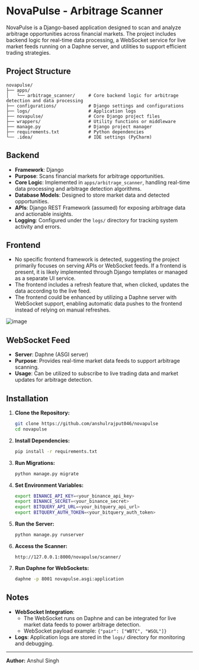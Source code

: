 # NovaPulse - Arbitrage Scanner

NovaPulse is a Django-based application designed to scan and analyze arbitrage opportunities across financial markets. The project includes backend logic for real-time data processing, a WebSocket service for live market feeds running on a Daphne server, and utilities to support efficient trading strategies.

## Project Structure

```
novapulse/
├── apps/
│   └── arbitrage_scanner/     # Core backend logic for arbitrage detection and data processing
├── configurations/            # Django settings and configurations
├── logs/                      # Application logs
├── novapulse/                 # Core Django project files
├── wrappers/                  # Utility functions or middleware
├── manage.py                  # Django project manager
├── requirements.txt           # Python dependencies
└── .idea/                     # IDE settings (PyCharm)
```

## Backend

- **Framework**: Django
- **Purpose**: Scans financial markets for arbitrage opportunities.
- **Core Logic**: Implemented in `apps/arbitrage_scanner`, handling real-time data processing and arbitrage detection algorithms.
- **Database Models**: Designed to store market data and detected opportunities.
- **APIs**: Django REST Framework (assumed) for exposing arbitrage data and actionable insights.
- **Logging**: Configured under the `logs/` directory for tracking system activity and errors.

## Frontend

- No specific frontend framework is detected, suggesting the project primarily focuses on serving APIs or WebSocket feeds. If a frontend is present, it is likely implemented through Django templates or managed as a separate UI service.
- The frontend includes a refresh feature that, when clicked, updates the data according to the live feed.
- The frontend could be enhanced by utilizing a Daphne server with WebSocket support, enabling automatic data pushes to the frontend instead of relying on manual refreshes.

![image](https://github.com/user-attachments/assets/a82ee5fe-3d1d-4fa6-a064-efbc2fc7001c)

## WebSocket Feed

- **Server**: Daphne (ASGI server)
- **Purpose**: Provides real-time market data feeds to support arbitrage scanning.
- **Usage**: Can be utilized to subscribe to live trading data and market updates for arbitrage detection.

## Installation

1. **Clone the Repository:**
   ```bash
   git clone https://github.com/anshulrajput046/novapulse
   cd novapulse
   ```

2. **Install Dependencies:**
   ```bash
   pip install -r requirements.txt
   ```

3. **Run Migrations:**
   ```bash
   python manage.py migrate
   ```

4. **Set Environment Variables:**
   ```bash
   export BINANCE_API_KEY=<your_binance_api_key>
   export BINANCE_SECRET=<your_binance_secret>
   export BITQUERY_API_URL=<your_bitquery_api_url>
   export BITQUERY_AUTH_TOKEN=<your_bitquery_auth_token>
   ```

5. **Run the Server:**
   ```bash
   python manage.py runserver
   ```

6. **Access the Scanner:**
   ```
   http://127.0.0.1:8000/novapulse/scanner/
   ```

7. **Run Daphne for WebSockets:**
   ```bash
   daphne -p 8001 novapulse.asgi:application
   ```

## Notes

- **WebSocket Integration**:
  - The WebSocket runs on Daphne and can be integrated for live market data feeds to power arbitrage detection.
  - WebSocket payload example: `{"pair": ["WBTC", "WSOL"]}`
- **Logs**: Application logs are stored in the `logs/` directory for monitoring and debugging.

---

**Author:** Anshul Singh

